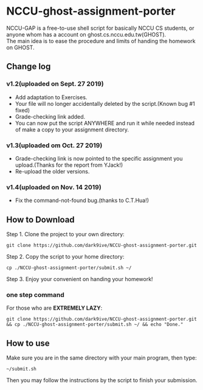 # NCCU-ghost-assignment-porter

NCCU-GAP is a free-to-use shell script for basically NCCU CS students, or anyone whom has a account on ghost.cs.nccu.edu.tw(GHOST).  
The main idea is to ease the procedure and limits of handing the homework on GHOST.

## Change log

### v1.2(uploaded on Sept. 27 2019)

 - Add adaptation to Exercises.
 - Your file will no longer accidentally deleted by the script.(Known bug #1 fixed)
 - Grade-checking link added.
 - You can now put the script ANYWHERE and run it while needed instead of make a copy to your assignment directory.

### v1.3(uploaded om Oct. 27 2019)

 - Grade-checking link is now pointed to the specific assignment you upload.(Thanks for the report from YJack!)
 - Re-upload the older versions.

### v1.4(uploaded on Nov. 14 2019)

 - Fix the command-not-found bug.(thanks to C.T.Hua!)

## How to Download

Step 1. Clone the project to your own directory:  

```
git clone https://github.com/dark9ive/NCCU-ghost-assignment-porter.git
```

Step 2. Copy the script to your home directory:  

```
cp ./NCCU-ghost-assignment-porter/submit.sh ~/
```

Step 3. Enjoy your convenient on handing your homework!  

### one step command

For those who are **EXTREMELY LAZY**:  
```
git clone https://github.com/dark9ive/NCCU-ghost-assignment-porter.git && cp ./NCCU-ghost-assignment-porter/submit.sh ~/ && echo "Done."
```

## How to use

Make sure you are in the same directory with your main program, then type:

```
~/submit.sh
```

Then you may follow the instructions by the script to finish your submission.
